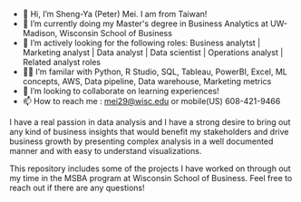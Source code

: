 - 👋 Hi, I’m Sheng-Ya (Peter) Mei. I am from Taiwan!
- 🌱 I’m currently doing my Master's degree in Business Analytics at UW-Madison, Wisconsin School of Business
- 👀 I’m actively looking for the following roles: Business analytst | Marketing analyst | Data analyst | Data scientist | Operations analyst | Related analyst roles
- 👩‍💻 I’m familar with Python, R Studio, SQL, Tableau, PowerBI, Excel, ML concepts, AWS, Data pipeline, Data warehouse, Marketing metrics
- 💞️ I’m looking to collaborate on learning experiences! 
- 📫 How to reach me : mei29@wisc.edu or mobile(US) 608-421-9466

I have a real passion in data analysis and I have a strong desire to bring out any kind of business insights that would benefit my stakeholders and drive business growth by presenting complex analysis in a well documented manner and with easy to understand visualizations. 

This repository includes some of the projects I have worked on through out my time in the MSBA program at Wisconsin School of Business. Feel free to reach out if there are any questions!

<!---
Pmei0617/Pmei0617 is a ✨ special ✨ repository because its `README.md` (this file) appears on your GitHub profile.
You can click the Preview link to take a look at your changes.
--->
